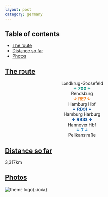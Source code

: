 ```yaml
---
layout: post
category: germany
---
```



## Table of contents
- [The route](#the-route)
- [Distance so far](#distance-so-far)
- [Photos](#photos)


## [The route](#the-route)

<center> Landkrug-Goosefeld </center>

<center> <span style="color:#018d7c "> <b> ↓ 700 ↓ </b> </span> </center>

<center> Rendsburg </center>

<center> <span style="color:#f58220 "> <b> ↓ RE7 ↓ </b> </span> </center>

<center>  Hamburg Hbf </center>

<center> <span style="color:#024995 "> <b> ↓ RB31 ↓ </b> </span> </center>

<center> Hamburg Harburg </center>

<center> <span style="color:#024995 "> <b> ↓ RB38 ↓ </b> </span> </center>

<center> Hannover Hbf </center>

<center> <span style="color:#0072bc "> <b> ↓ 7 ↓ </b> </span> </center>

<center> Pelikanstraße </center>

## [Distance so far](#distance-so-far)

3,317km

## [Photos](#photos)

![theme logo](pictures/311.JPG){:.ioda}









